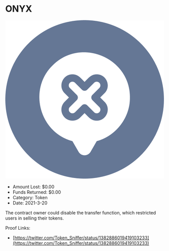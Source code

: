# ONYX
![ONYX](/rektimages/ONYX.png)
- Amount Lost: $0.00
- Funds Returned: $0.00
- Category: Token
- Date: 2021-3-20

The contract owner could disable the transfer function, which restricted users in selling their tokens.


Proof Links:
- [https://twitter.com/Token_Sniffer/status/1382886019419103233](https://twitter.com/Token_Sniffer/status/1382886019419103233)


